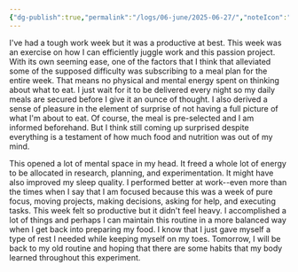 ```yaml
---
{"dg-publish":true,"permalink":"/logs/06-june/2025-06-27/","noteIcon":"","created":"2025-06-27"}
---
```


I've had a tough work week but it was a productive at best. This week was an exercise on how I can efficiently juggle work and this passion project. With its own seeming ease, one of the factors that I think that alleviated some of the supposed difficulty was subscribing to a meal plan for the entire week. That means no physical and mental energy spent on thinking about what to eat. I just wait for it to be delivered every night so my daily meals are secured before I give it an ounce of thought. I also derived a sense of pleasure in the element of surprise of not having a full picture of what I'm about to eat. Of course, the meal is pre-selected and I am informed beforehand. But I think still coming up surprised despite everything is a testament of how much food and nutrition was out of my mind.

This opened a lot of mental space in my head. It freed a whole lot of energy to be allocated in research, planning, and experimentation. It might have also improved my sleep quality. I performed better at work--even more than the times when I say that I am focused because this was a week of pure focus, moving projects, making decisions, asking for help, and executing tasks. This week felt so productive but it didn't feel heavy. I accomplished a lot of things and perhaps I can maintain this routine in a more balanced way when I get back into preparing my food. I know that I just gave myself a type of rest I needed while keeping myself on my toes. Tomorrow, I will be back to my old routine and hoping that there are some habits that my body learned throughout this experiment.
